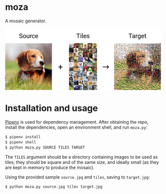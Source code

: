 # moza

A mosaic generator.

![Example mosaic](example.jpg)

# Installation and usage

[Pipenv](https://docs.pipenv.org/) is used for dependency management. After
obtaining the repo, install the dependencies, open an environment shell, and
run `moza.py`:

```bash
$ pipenv install
$ pipenv shell
$ python moza.py SOURCE TILES TARGET
```

The `TILES` argument should be a directory containing images to be used as
tiles; they should be square and of the same size, and ideally small (as they
are kept in memory to produce the mosaic).

Using the provided sample `source.jpg` and `tiles`, saving to `target.jpg`:

```bash
$ python moza.py source.jpg tiles target.jpg
```
